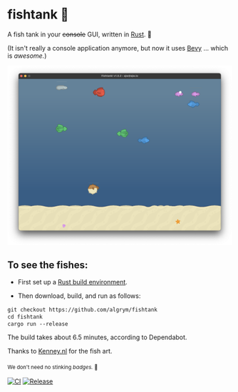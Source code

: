 # fishtank :tropical_fish:
A fish tank in your ~~console~~ GUI, written in [Rust](https://www.rust-lang.org/). :crab:

(It isn't really a console application anymore, but now it uses [Bevy](https://bevyengine.org/) ... which is _awesome._)

![Alt text](assets/screenshot-v1.png?raw=true "Screenshot")

## To see the fishes:

* First set up a [Rust build environment](https://www.rust-lang.org/learn/get-started).

* Then download, build, and run as follows:
```
git checkout https://github.com/algrym/fishtank
cd fishtank
cargo run --release
```
The build takes about 6.5 minutes, according to Dependabot.

Thanks to [Kenney.nl](https://kenney.nl/) for the fish art.

<sub>We don't need no stinking _badges._ :badger:<sub>

[![CI](https://github.com/algrym/fishtank/actions/workflows/ci.yaml/badge.svg)](https://github.com/algrym/fishtank/actions/workflows/ci.yaml)
[![Release](https://github.com/algrym/fishtank/actions/workflows/release.yaml/badge.svg)](https://github.com/algrym/fishtank/actions/workflows/release.yaml)
